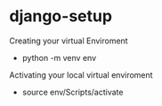 # django-setup

Creating your virtual Enviroment
- python -m venv env

Activating your local virtual enviroment
- source env/Scripts/activate



